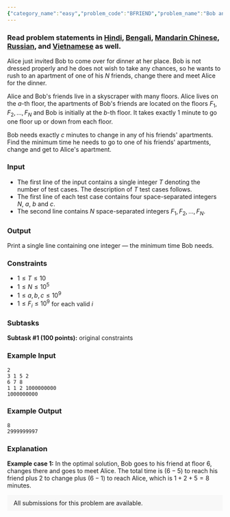 ```yaml
---
{"category_name":"easy","problem_code":"BFRIEND","problem_name":"Bob and His Friends","problemComponents":{"constraints":"","constraintsState":false,"subtasks":"","subtasksState":false,"inputFormat":"","inputFormatState":false,"outputFormat":"","outputFormatState":false,"sampleTestCases":{"0":{"id":1,"input":"2\r\n3 1 5 2\r\n6 7 8\r\n1 1 2 1000000000\r\n1000000000","output":"8\r\n2999999997","explanation":"**Example case 1:** In the optimal solution, Bob goes to his friend at floor $6$, changes there and goes to meet Alice. The total time is $(6-5)$ to reach his friend plus $2$ to change plus $(6-1)$ to reach Alice, which is $1+2+5 = 8$ minutes.","isDeleted":false}}},"video_editorial_url":"","languages_supported":{"0":"CPP14","1":"C","2":"JAVA","3":"PYTH 3.6","4":"PYTH","5":"PYP3","6":"CS2","7":"ADA","8":"PYPY","9":"TEXT","10":"PAS fpc","11":"NODEJS","12":"RUBY","13":"PHP","14":"GO","15":"HASK","16":"TCL","17":"PERL","18":"SCALA","19":"LUA","20":"kotlin","21":"BASH","22":"JS","23":"LISP sbcl","24":"rust","25":"PAS gpc","26":"BF","27":"CLOJ","28":"R","29":"D","30":"CAML","31":"FORT","32":"ASM","33":"swift","34":"FS","35":"WSPC","36":"LISP clisp","37":"SQL","38":"SCM guile","39":"PERL6","40":"ERL","41":"CLPS","42":"ICK","43":"NICE","44":"PRLG","45":"ICON","46":"COB","47":"SCM chicken","48":"PIKE","49":"SCM qobi","50":"ST","51":"NEM"},"max_timelimit":1,"source_sizelimit":50000,"problem_author":"noobie27","problem_tester":null,"date_added":"21-01-2020","tags":{"0":"cakewalk","1":"ltime80","2":"noobie27","3":"taran_1407"},"problem_difficulty_level":"Cakewalk","best_tag":"","editorial_url":"https://discuss.codechef.com/problems/BFRIEND","time":{"view_start_date":1579971602,"submit_start_date":1579971602,"visible_start_date":1579971602,"end_date":1735669800},"is_direct_submittable":false,"problemDiscussURL":"https://discuss.codechef.com/search?q=BFRIEND","is_proctored":false,"visitedContests":{},"layout":"problem"}
---
```

### Read problem statements in [Hindi](https://www.codechef.com/download/translated/LTIME80/hindi/BFRIEND.pdf), [Bengali](https://www.codechef.com/download/translated/LTIME80/bengali/BFRIEND.pdf), [Mandarin Chinese](https://www.codechef.com/download/translated/LTIME80/mandarin/BFRIEND.pdf), [Russian](https://www.codechef.com/download/translated/LTIME80/russian/BFRIEND.pdf), and [Vietnamese](https://www.codechef.com/download/translated/LTIME80/vietnamese/BFRIEND.pdf) as well.

Alice just invited Bob to come over for dinner at her place. Bob is not dressed properly and he does not wish to take any chances, so he wants to rush to an apartment of one of his $N$ friends, change there and meet Alice for the dinner.

Alice and Bob's friends live in a skyscraper with many floors. Alice lives on the $a$-th floor, the apartments of Bob's friends are located on the floors $F_1, F_2, \ldots, F_N$ and Bob is initially at the $b$-th floor. It takes exactly $1$ minute to go one floor up or down from each floor.

Bob needs exactly $c$ minutes to change in any of his friends' apartments. Find the minimum time he needs to go to one of his friends' apartments, change and get to Alice's apartment.

### Input
- The first line of the input contains a single integer $T$ denoting the number of test cases. The description of $T$ test cases follows.
- The first line of each test case contains four space-separated integers $N$, $a$, $b$ and $c$.
- The second line contains $N$ space-separated integers $F_1, F_2, \ldots, F_N$.

### Output
Print a single line containing one integer ― the minimum time Bob needs.

### Constraints
- $1 \le T \le 10$
- $1 \le N \le 10^5$
- $1 \le a, b, c \le 10^9$
- $1 \le F_i \le 10^9$ for each valid $i$

### Subtasks
**Subtask #1 (100 points):** original constraints

### Example Input
```
2
3 1 5 2
6 7 8
1 1 2 1000000000
1000000000
```

### Example Output
```
8
2999999997
```

### Explanation
**Example case 1:** In the optimal solution, Bob goes to his friend at floor $6$, changes there and goes to meet Alice. The total time is $(6-5)$ to reach his friend plus $2$ to change plus $(6-1)$ to reach Alice, which is $1+2+5 = 8$ minutes.

<aside style='background: #f8f8f8;padding: 10px 15px;'><div>All submissions for this problem are available.</div></aside>